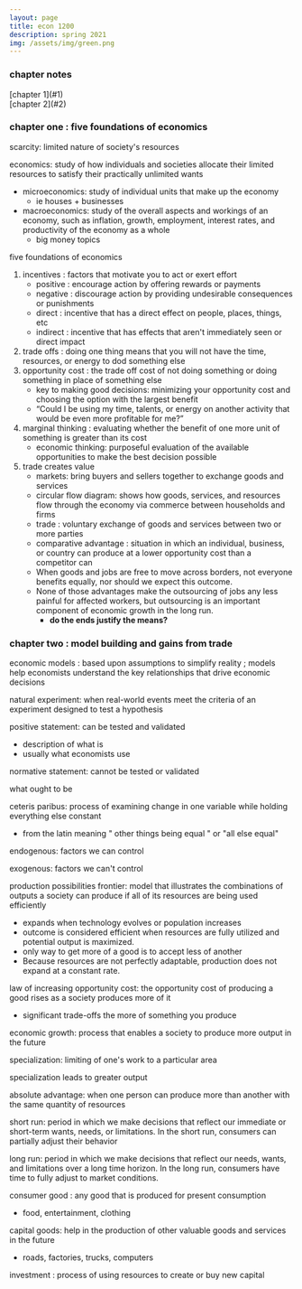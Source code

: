 ```yaml
---
layout: page
title: econ 1200
description: spring 2021
img: /assets/img/green.png
---
```

<h3><strong>chapter notes</strong></h3>
[chapter 1](#1)
<br>
[chapter 2](#2)
<div id = "1"> <h3><strong>chapter one : five foundations of economics</strong> </h3></div>
scarcity: limited nature of society's resources

economics: study of how individuals and societies allocate their limited resources to satisfy their practically unlimited wants

- microeconomics: study of individual units that make up the economy
    - ie houses + businesses
- macroeconomics: study of the overall aspects and workings of an economy, such as inflation, growth, employment, interest rates, and productivity of the economy as a whole
    - big money topics

five foundations of economics

1. incentives : factors that motivate you to act or exert effort
    - positive : encourage action by offering rewards or payments
    - negative : discourage action by providing undesirable consequences or punishments
    - direct : incentive that has a direct effect on people, places, things, etc
    - indirect : incentive that has effects that aren't immediately seen or direct impact
2. trade offs : doing one thing means that you will not have the time, resources, or energy to dod something else
3. opportunity cost : the trade off cost of not doing something or doing something in place of something else
    - key to making good decisions: minimizing your opportunity cost and choosing the option with the largest benefit
    - “Could I be using my time, talents, or energy on another activity that would be even more profitable for me?”
4. marginal thinking : evaluating whether the benefit of one more unit of something is greater than its cost
    - economic thinking: purposeful evaluation of the available opportunities to make the best decision possible
5. trade creates value
    - markets: bring buyers and sellers together to exchange goods and services
    - circular flow diagram: shows how goods, services, and resources flow through the economy via commerce between households and firms
    - trade : voluntary exchange of goods and services between two or more parties
    - comparative advantage : situation in which an individual, business, or country can produce at a lower opportunity cost than a competitor can
    - When goods and jobs are free to move across borders, not everyone benefits equally, nor should we expect this outcome.
    - None of those advantages make the outsourcing of jobs any less painful for affected workers, but outsourcing is an important component of economic growth in the long run.
        - **do the ends justify the means?**

<div id = "2"> <h3><strong>chapter two : model building and gains from trade</strong> </h3></div>

economic models : based upon assumptions to simplify reality ; models help economists understand the key relationships that drive economic decisions

natural experiment: when real-world events meet the criteria of an experiment designed to test a hypothesis

positive statement: can be tested and validated

- description of what is
- usually what economists use

normative statement: cannot be tested or validated

what ought to be

ceteris paribus: process of examining change in one variable while holding everything else constant

- from the latin meaning " other things being equal " or "all else equal"

endogenous: factors we can control

exogenous: factors we can't control

production possibilities frontier: model that illustrates the combinations of outputs a society can produce if all of its resources are being used efficiently

- expands when technology evolves or population increases
- outcome is considered efficient when resources are fully utilized and potential output is maximized.
- only way to get more of a good is to accept less of another
- Because resources are not perfectly adaptable, production does not expand at a constant rate.

law of increasing opportunity cost: the opportunity cost of producing a good rises as a society produces more of it

- significant trade-offs the more of something you produce

economic growth: process that enables a society to produce more output in the future

specialization: limiting of one's work to a particular area

specialization leads to greater output

absolute advantage: when one person can produce more than another with the same quantity of resources

short run: period in which we make decisions that reflect our immediate or short-term wants, needs, or limitations. In the short run, consumers can partially adjust their behavior

long run: period in which we make decisions that reflect our needs, wants, and limitations over a long time horizon. In the long run, consumers have time to fully adjust to market conditions.

consumer good : any good that is produced for present consumption

- food, entertainment, clothing

capital goods: help in the production of other valuable goods and services in the future

- roads, factories, trucks, computers

investment : process of using resources to create or buy new capital
